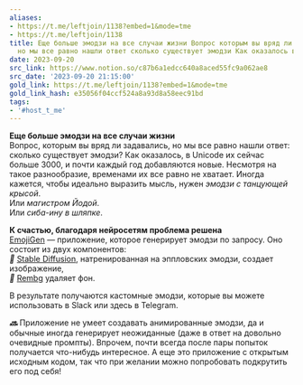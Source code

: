 ```yaml
---
aliases:
- https://t.me/leftjoin/1138?embed=1&mode=tme
- https://t.me/leftjoin/1138
title: Еще больше эмодзи на все случаи жизни Вопрос которым вы вряд ли задавались
  но мы все равно нашли ответ сколько существует эмодзи Как оказалось в Unico
date: 2023-09-20
src_link: https://www.notion.so/c87b6a1edcc640a8aced55fc9a062ae8
src_date: '2023-09-20 21:15:00'
gold_link: https://t.me/leftjoin/1138?embed=1&mode=tme
gold_link_hash: e35056f04ccf524a8a93d8a58eec91bd
tags:
- '#host_t_me'
---
```


**Еще больше эмодзи на все случаи жизни**  
Вопрос, которым вы вряд ли задавались, но мы все равно нашли ответ: сколько существует эмодзи? Как оказалось, в Unicode их сейчас больше 3000, и почти каждый год добавляются новые. Несмотря на такое разнообразие, временами их все равно не хватает. Иногда кажется, чтобы идеально выразить мысль, нужен *эмодзи с танцующей крысой*.  
Или *магистром Йодой*.  
Или *сиба-ину в шляпке*.  
  
**К счастью, благодаря нейросетям проблема решена**  
[EmojiGen](https://emoji.fly.dev/) — приложение, которое генерирует эмодзи по запросу. Оно состоит из двух компонентов:  
***🔵*** [Stable Diffusion](https://replicate.com/fofr/sdxl-emoji), натренированная на эппловских эмодзи, создает изображение,  
***🔵*** [Rembg](https://replicate.com/cjwbw/rembg) удаляет фон.  
  
В результате получаются кастомные эмодзи, которые вы можете использовать в Slack или здесь в Telegram.   
  
***🔜*** Приложение не умеет создавать анимированные эмодзи, да и обычные иногда генерирует неожиданные (даже в ответ на довольно очевидные промпты). Впрочем, почти всегда после пары попыток получается что-нибудь интересное. А еще это приложение с открытым исходным кодом, так что при желании можно попробовать подкрутить его под себя!